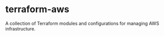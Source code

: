 # terraform-aws

A collection of Terraform modules and configurations for managing AWS infrastructure.
